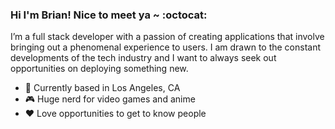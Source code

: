 ### Hi I'm Brian! Nice to meet ya ~ :octocat:

<!--
**brianpham97/brianpham97** is a ✨ _special_ ✨ repository because its `README.md` (this file) appears on your GitHub profile.

Here are some ideas to get you started:

- 🔭 I’m currently working on ...
- 🌱 I’m currently learning ...
- 👯 I’m looking to collaborate on ...
- 🤔 I’m looking for help with ...
- 💬 Ask me about ...
- 📫 How to reach me: ...
- 😄 Pronouns: ...
- ⚡ Fun fact: ...
-->

I’m a full stack developer with a passion of creating applications that involve bringing out a phenomenal experience to users. I am drawn to the constant developments of the tech industry and I want to always seek out opportunities on deploying something new.

- 📍 Currently based in Los Angeles, CA
- 🎮 Huge nerd for video games and anime
- :heart: Love opportunities to get to know people
